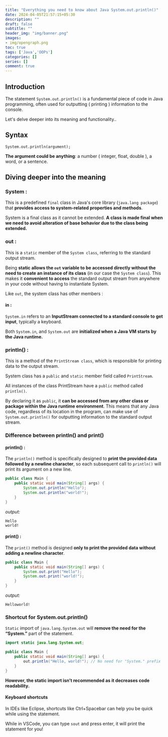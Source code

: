 ```yaml
---
title: "Everything you need to know about Java System.out.println()"
date: 2024-04-05T21:57:15+05:30
description: ""
draft: false
subtitle: ""
header_img: "img/banner.png"
images:
- img/opengraph.png
toc: true
tags: ['Java','OOPs']
categories: []
series: []
comment: true
---
```


## Introduction
The statement `System.out.println()` is a fundamental piece of code in Java programming, often used for outputting ( printing ) information to the console. 

Let's delve deeper into its meaning and functionality..

## Syntax 
```System.out.println(argument);```

**The argument could be anything**: a number ( integer, float, double ), a word, or a sentence.

## Diving deeper into the meaning

### System :

This is a predefined `final` class in Java's core library (`java.lang package`) that **provides access to system-related properties and methods**.

System is a final class as it cannot be extended. **A class is made final when we need to avoid alteration of base behavior due to the class being extended.**

### out :

This is a `static` member of the `System class`, referring to the standard output stream.

Being **static allows the `out` variable to be accessed directly without the need to create an instance of its class** (in our case the `System class`). This makes it **convenient to access** the standard output stream from anywhere in your code without having to instantiate System.

Like `out`, the system class has other members :

#### in :
`System.in` refers to an **InputStream connected to a standard console to get input**, typically a keyboard. 

Both `System.in`, and `System.out` are **initialized when a Java VM starts by the Java runtime.**

### println() :

This is a method of the `PrintStream class`, which is responsible for printing data to the output stream. 

System class has a `public` and `static` member field called `PrintStream`. 

All instances of the class PrintStream have a `public` method called `println()`.

By declaring it as `public`, it **can be accessed from any other class or package within the Java runtime environment**. This means that any Java code, regardless of its location in the program, can make use of `System.out.println()` for outputting information to the standard output stream.

### Difference between println() and print()
#### println() :

The `println()` method is specifically designed to **print the provided data followed by a newline character**, so each subsequent call to `println()` will print its argument on a new line.

```java
public class Main {
    public static void main(String[] args) {
        System.out.println("Hello");
        System.out.println("world!");
    }
}
```

*output:*

```
Hello
world!
```

#### print() :

The `print()` method is designed **only to print the provided data without adding a newline character**.


```java
public class Main {
    public static void main(String[] args) {
        System.out.print("Hello");
        System.out.print("world!");
    }
}

```

*output:*

```
Helloworld!
```
### Shortcut for System.out.println()

`Static` import of `java.lang.System.out` will **remove the need for the “System.”** part of the statement.

```java
import static java.lang.System.out;

public class Main {
    public static void main(String[] args) {
        out.println("Hello, world!"); // No need for "System." prefix
    }
}

```
**However, the static import isn’t recommended as it decreases code readability.**

#### Keyboard shortcuts

In IDEs like Eclipse, shortcuts like Ctrl+Spacebar can help you be quick while using the statement.

While in VSCode, you can type `sout` and press enter, it will print the statement for you!
